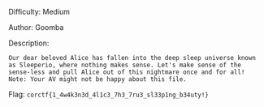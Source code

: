 Difficulty: Medium

Author: Goomba

Description:
```
Our dear beloved Alice has fallen into the deep sleep universe known as Sleeperio, where nothing makes sense. Let's make sense of the sense-less and pull Alice out of this nightmare once and for all! Note: Your AV might not be happy about this file.
```

Flag: `corctf{1_4w4k3n3d_4l1c3_7h3_7ru3_sl33p1ng_b34uty!}`
